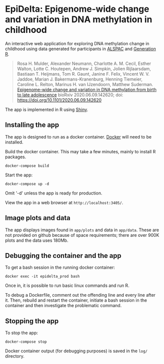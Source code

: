 # EpiDelta: Epigenome-wide change and variation in DNA methylation in childhood

An interactive web application 
for exploring DNA methylation change in childhood
using data generated for participants in 
[ALSPAC](http://www.bristol.ac.uk/alspac/)
and [Generation R](https://generationr.org.uk/).

> Rosa H. Mulder, Alexander Neumann, Charlotte A. M. Cecil, Esther
> Walton, Lotte C. Houtepen, Andrew J. Simpkin, Jolien Rijlaarsdam,
> Bastiaan T. Heijmans, Tom R. Gaunt, Janine F. Felix, Vincent
> W. V. Jaddoe, Marian J. Bakermans-Kranenburg, Henning Tiemeier,
> Caroline L. Relton, Marinus H. van IJzendoorn, Matthew Suderman.
> [Epigenome-wide change and variation in DNA methylation from birth to late adolescence](https://doi.org/10.1101/2020.06.09.142620)
> bioRxiv 2020.06.09.142620; doi: https://doi.org/10.1101/2020.06.09.142620

The app is implemented in R
using [Shiny](https://shiny.rstudio.com/).

## Installing the app

The app is designed to run as a docker container.
[Docker](https://www.docker.com/) will need to be installed.

Build the docker container. This may take a few minutes,
mainly to install R packages.
```
docker-compose build
```

Start the app:
```
docker-compose up -d 
```
Omit '-d' unless the app is ready for production.

View the app in a web browser at `http://localhost:3405/`.

## Image plots and data

The app displays images found in `app/plots` and data in `app/data`.
These are not provided on github because of space requirements;
there are over 900K plots and the data uses 180Mb. 

## Debugging the container and the app

To get a bash session in the running docker container:

```
docker exec -it epidelta_prod bash
```

Once in, it is possible to run basic linux commands
and run R.

To debug a Dockerfile, comment out the offending line
and every line after it.
Then, rebuild and restart the container,
initiate a bash session in the container
and then investigate the problematic command.

## Stopping the app

To stop the app:
```
docker-compose stop
```

Docker container output (for debugging purposes)
is saved in the `log/` directory.

